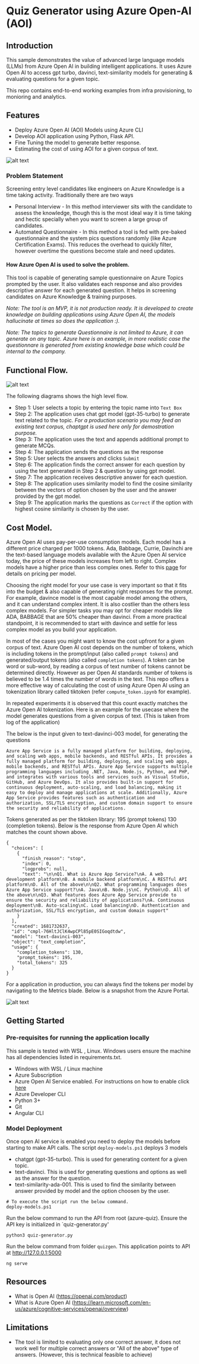 # Quiz Generator using Azure Open-AI (AOI)

## Introduction

This sample demonstrates the value of advanced large language models (LLMs) from Azure Open AI in building intelligent applications. It uses Azure Open AI to access gpt turbo, davinci, text-similarity models for generating & evaluating questions for a given topic.

This repo contains end-to-end working examples from infra provisioning, to monioring and analytics.

## Features

- Deploy Azure Open AI (AOI) Models using Azure CLI
- Develop AOI application using Python, Flask API.
- Fine Tuning the model to generate better response.
- Estimating the cost of using AOI for a given corpus of text.

![alt text](docs/app.png)

### Problem Statement

Screening entry level candidates like engineers on Azure Knowledge is a time taking activity. Traditionally there are two ways

- Personal Interview -  In this method interviewer sits with the candidate to assess the knowledge, though this is the most ideal way it is time taking and hectic specially when you want to screen a large group of candidates.
- Automated Questionnaire - In this method a tool is fed with pre-baked questionnaire and the system pics questions randomly (like Azure Certification Exams). This reduces the overhead to quickly filter, however overtime the questions become stale and need updates.

#### How Azure Open AI is used to solve the problem.

This tool is capable of generating sample questionnaire on Azure Topics prompted by the user. It also validates each response and also provides descriptive answer for each generated question. It helps in screening candidates on Azure Knowledge & training purposes.

_Note: The tool is an MVP, it is not production ready. It is developed to create knowledge on building applications using Azure Open AI, the models hallucinate at times so does the application :)._

_Note: The topics to generate Questionnaire is not limited to Azure, it can generate on any topic. Azure here is an example, in more realistic case the questionnare is generated from existing knowledge base which could be internal to the company._

## Functional Flow.

![alt text](docs/diagram.png)

The following diagrams shows the high level flow.
- Step 1: User selects a topic by entering the topic name into `Text Box`
- Step 2: The application uses chat gpt model (gpt-35-turbo) to generate text related to the topic. *For a production scenario you may feed an existing text corpus, chaptgpt is used here only for demostration purpose.*
- Step 3: The application uses the text and appends additional prompt to generate MCQs. 
- Step 4: The application sends the questions as the response
- Step 5: User selects the answers and clicks `Submit`
- Step 6: The application finds the correct answer for each question by using the text generated in Step 2 & question by using gpt model.
- Step 7: The application receives descriptive answer for each question.
- Step 8: The application uses similarity model to find the cosine similarity between the vectors of option chosen by the user and the answer provided by the gpt model.
- Step 9: The application marks the questions as `Correct` if the option with highest cosine similarity is chosen by the user.

## Cost Model.

Azure Open AI uses pay-per-use consumption models. Each model has a different price charged per 1000 tokens. Ada, Babbage, Currie, Davinchi are the text-based language models available with the Azure Open AI service today, the price of these models increases from left to right. Complex models have a higher price than less complex ones. Refer to this [page](https://azure.microsoft.com/en-us/pricing/details/cognitive-services/openai-service/) for details on pricing per model.

Choosing the right model for your use case is very important so that it fits into the budget & also capable of generating right responses for the prompt. 
For example, davince model is the most capable model among the others, and it can understand complex intent. It is also costlier than the others less complex models.
For simpler tasks you may opt for cheaper models like ADA, BABBAGE that are 50% cheaper than davinci. From a more practical standpoint, it is recommended to start with davince and settle for less complex model as you build your application.

In most of the cases you might want to know the cost upfront for a given corpus of text. Azure Open AI cost depends on the number of tokens, which is including tokens in the prompt/input (also called `prompt tokens`) and generated/output tokens (also called `completion tokens`). A token can be word or sub-word, by reading a corpus of text number of tokens cannot be determined directly. However as per Open AI standards number of tokens is believed to be 1.4 times the number of words in the text. This repo offers a more effective way of calculating the cost of using Azure Open AI using an tokenization library called tiktoken (refer `compute_token.ipynb` for example). 

In repeated experiments it is observed that this count exactly matches the Azure Open AI tokenization. Here is an example for the usecase where the model generates questions from a given corpus of text. (This is taken from log of the application)

The below  is the input given to text-davinci-003 model, for generating the questions
```
Azure App Service is a fully managed platform for building, deploying, and scaling web apps, mobile backends, and RESTful APIs. It provides a fully managed platform for building, deploying, and scaling web apps, mobile backends, and RESTful APIs. Azure App Service supports multiple programming languages including .NET, Java, Node.js, Python, and PHP, and integrates with various tools and services such as Visual Studio, GitHub, and Azure DevOps. It also provides built-in support for continuous deployment, auto-scaling, and load balancing, making it easy to deploy and manage applications at scale. Additionally, Azure App Service provides features such as authentication and authorization, SSL/TLS encryption, and custom domain support to ensure the security and reliability of applications.
```
Tokens generated as per the tiktoken library: 195 (prompt tokens) 130 (completion tokens). Below is the response from Azure Open AI which matches the count shown above.
```
{
  "choices": [
    {
      "finish_reason": "stop",
      "index": 0,
      "logprobs": null,
      "text": "\n\nQ1. What is Azure App Service?\nA. A web development platform\nB. A mobile backend platform\nC. A RESTful API platform\nD. All of the above\n\nQ2. What programming languages does Azure App Service support?\nA. Java\nB. Node.js\nC. Python\nD. All of the above\n\nQ3. What features does Azure App Service provide to ensure the security and reliability of applications?\nA. Continuous deployment\nB. Auto-scaling\nC. Load balancing\nD. Authentication and authorization, SSL/TLS encryption, and custom domain support"
    }
  ],
  "created": 1681732637,
  "id": "cmpl-76HltJClK4wpCPl85pE0SIGoqdtdw",
  "model": "text-davinci-003",
  "object": "text_completion",
  "usage": {
    "completion_tokens": 130,
    "prompt_tokens": 195,
    "total_tokens": 325
  }
}

```

For a application in production, you can always find the tokens per model by navigating to the Metrics blade. Below is a snapshot from the Azure Portal.

![alt text](docs/metrics.png)

## Getting Started

### Pre-requisites for running the application locally

This sample is tested with WSL , Linux.
Windows users ensure the machine has all dependencies listed in requirements.txt.

- Windows with WSL / Linux machine
- Azure Subscription 
- Azure Open AI Service enabled. For instructions on how to enable click [here](https://aka.ms/oai/access)
- Azure Developer CLI
- Python 3+
- Git
- Angular CLI

###  Model Deployment

Once open AI service is enabled you need to deploy the models before starting to make API calls. 
The script `deploy-models.ps1` deploys 3 models

- chatgpt (gpt-35-turbo). This is used for generating content for a given topic.
- text-davinci. This is used for generating questions and options as well as the answer for the question.
- text-similarity-ada-001. This is used to find the similarity between answer provided by model and the option choosen by the user.

```
# To execute the script run the below command.
deploy-models.ps1
```


Run the below command to run the API from root (azure-quiz). Ensure the API key is initialized in `quiz-generator.py'

```
python3 quiz-generator.py
```

Run the below command from folder `quizgen`. 
This application points to API at http://127.0.0.1:5000
```
ng serve
```
## Resources

- What is Open AI (https://openai.com/product)
- What is Azure Open AI (https://learn.microsoft.com/en-us/azure/cognitive-services/openai/overview)

## Limitations

- The tool is limited to evaluating only one correct answer, it does not work well for multiple correct answers or "All of the above" type of answers. (However, this is technical feasible to achieve)




